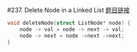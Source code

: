 #237. Delete Node in a Linked List
[题目链接](https://leetcode.com/problems/delete-node-in-a-linked-list/)
```c
void deleteNode(struct ListNode* node) {
    node -> val = node -> next -> val;
    node -> next = node ->next ->next;
}
```